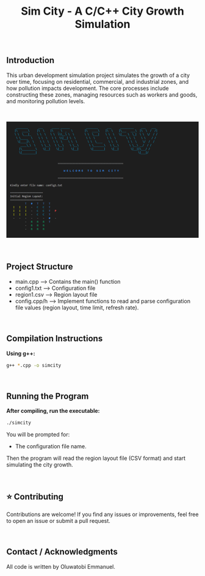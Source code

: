 <div align="center"> 
  <h1>Sim City - A C/C++ City Growth Simulation</h1>
</div>

<br> 

## Introduction
This urban development simulation project simulates the growth of a city over time, focusing on
residential, commercial, and industrial zones, and how pollution
impacts development. The core processes include constructing these zones, managing resources such as workers and goods, and monitoring pollution levels. 

<br> 

![Adventure Image](sample_output33.png)

<br> 

## Project Structure
- main.cpp             --> Contains the main() function
- config1.txt          --> Configuration file
- region1.csv          --> Region layout file
- config.cpp/h         --> Implement functions to read and parse configuration file values (region layout, time limit, refresh rate).

<br> 

## Compilation Instructions
**Using g++:**
```bash
g++ *.cpp -o simcity
```

<br> 

## Running the Program
**After compiling, run the executable:**
```bash
./simcity
```

You will be prompted for:
- The configuration file name.

Then the program will read the region layout file (CSV format)
and start simulating the city growth.

<br> 

## ⭐ Contributing 
Contributions are welcome! If you find any issues or improvements, feel free to open an issue or submit a pull request.

<br> 

## Contact / Acknowledgments
All code is written by Oluwatobi Emmanuel.
